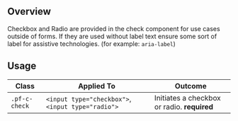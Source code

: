 ## Overview

Checkbox and Radio are provided in the check component for use cases outside of forms. If they are used without label text ensure some sort of label for assistive technologies. (for example: `aria-label`)


## Usage

| Class | Applied To | Outcome |
| -- | -- | -- |
| `.pf-c-check` | `<input type="checkbox">`,`<input type="radio">` |  Initiates a checkbox or radio. **required**  |